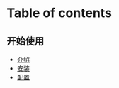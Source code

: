 # Table of contents

## 开始使用 <a href="#getting-started" id="getting-started"></a>

* [介绍](README.md)
* [安装](getting-started/an-zhuang.md)
* [配置](getting-started/pei-zhi.md)
